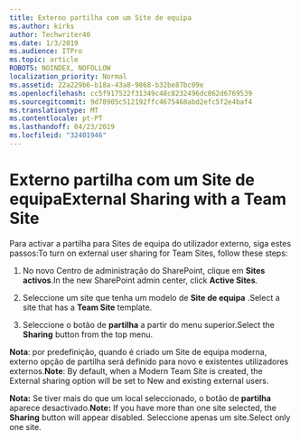 ```yaml
---
title: Externo partilha com um Site de equipa
ms.author: kirks
author: Techwriter40
ms.date: 1/3/2019
ms.audience: ITPro
ms.topic: article
ROBOTS: NOINDEX, NOFOLLOW
localization_priority: Normal
ms.assetid: 22a229b6-b18a-43a8-9868-b32be87bc09e
ms.openlocfilehash: cc5f917522f31349c48c8232496dc862d6769539
ms.sourcegitcommit: 9d78905c512192ffc4675468abd2efc5f2e4baf4
ms.translationtype: MT
ms.contentlocale: pt-PT
ms.lasthandoff: 04/23/2019
ms.locfileid: "32401946"
---
```

# <a name="external-sharing-with-a-team-site"></a><span data-ttu-id="74713-102">Externo partilha com um Site de equipa</span><span class="sxs-lookup"><span data-stu-id="74713-102">External Sharing with a Team Site</span></span>

<span data-ttu-id="74713-103">Para activar a partilha para Sites de equipa do utilizador externo, siga estes passos:</span><span class="sxs-lookup"><span data-stu-id="74713-103">To turn on external user sharing for Team Sites, follow these steps:</span></span> 
  
1. <span data-ttu-id="74713-104">No novo Centro de administração do SharePoint, clique em **Sites activos**.</span><span class="sxs-lookup"><span data-stu-id="74713-104">In the new SharePoint admin center, click **Active Sites**.</span></span>
  
2. <span data-ttu-id="74713-105">Seleccione um site que tenha um modelo de **Site de equipa** .</span><span class="sxs-lookup"><span data-stu-id="74713-105">Select a site that has a **Team Site** template.</span></span> 
  
3. <span data-ttu-id="74713-106">Seleccione o botão de **partilha** a partir do menu superior.</span><span class="sxs-lookup"><span data-stu-id="74713-106">Select the **Sharing** button from the top menu.</span></span> 
  
 <span data-ttu-id="74713-107">**Nota**: por predefinição, quando é criado um Site de equipa moderna, externo opção de partilha será definido para novo e existentes utilizadores externos.</span><span class="sxs-lookup"><span data-stu-id="74713-107">**Note**: By default, when a Modern Team Site is created, the External sharing option will be set to New and existing external users.</span></span> 
  
 <span data-ttu-id="74713-108">**Nota:** Se tiver mais do que um local seleccionado, o botão de **partilha** aparece desactivado.</span><span class="sxs-lookup"><span data-stu-id="74713-108">**Note:** If you have more than one site selected, the **Sharing** button will appear disabled.</span></span> <span data-ttu-id="74713-109">Seleccione apenas um site.</span><span class="sxs-lookup"><span data-stu-id="74713-109">Select only one site.</span></span> 
  

